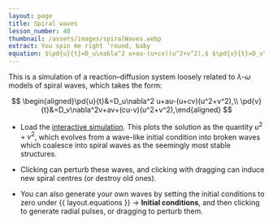 ```yaml
---
layout: page
title: Spiral waves
lesson_number: 40
thumbnail: /assets/images/spiralWaves.webp
extract: You spin me right ’round, baby
equation: $\pd{u}{t}=D_u\nabla^2 u+au-(u+cv)(u^2+v^2),$ $\pd{v}{t}=D_v\nabla^2v+av+(cu-v)(u^2+v^2)$
---
```


This is a simulation of a reaction–diffusion system loosely related to $\lambda$-$\omega$ models of spiral waves, which takes the form:

$$
\begin{aligned}\pd{u}{t}&=D_u\nabla^2 u+au-(u+cv)(u^2+v^2),\\ \pd{v}{t}&=D_v\nabla^2v+av+(cu-v)(u^2+v^2),\end{aligned}
$$

* Load the [interactive simulation](/sim/?preset=lambdaOmega). This plots the solution as the quantity $u^2+v^2$, which evolves from a wave-like initial condition into broken waves which coalesce into spiral waves as the seemingly most stable structures.

* Clicking can perturb these waves, and clicking with dragging can induce new spiral centres (or destroy old ones).

* You can also generate your own waves by setting the initial conditions to zero under {{ layout.equations }} → **Initial conditions**, and then clicking to generate radial pulses, or dragging to perturb them.
